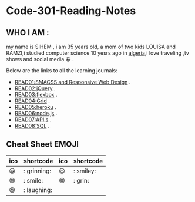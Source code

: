 # Code-301-Reading-Notes

## WHO I AM  :
my name is SIHEM , i am 35 years old, a mom of two kids LOUISA and RAMZI,i studied computer science 10 yesrs ago in [algeria](https://en.wikipedia.org/wiki/Algeria),i love traveling ,tv shows and social media  :grinning: .

Below are the links to all the learning journals:

* [READ01:SMACSS and Responsive Web Design](https://github.com/sisidjidji/301-readings/blob/master/README1.md) .
* [READ02:jQuery](https://github.com/sisidjidji/301-readings/blob/master/README2.MD) .
* [READ03:flexbox](https://github.com/sisidjidji/301-readings/blob/master/README3.MD) .
* [READ04:Grid](https://github.com/sisidjidji/301-readings/blob/master/README4.MD) .
* [READ05:heroku](https://github.com/sisidjidji/301-readings/blob/master/README5.MD) .
* [READ06:node.js](https://github.com/sisidjidji/301-readings/blob/master/README6.MD) .
* [READ07:API's](https://github.com/sisidjidji/301-readings/blob/master/README7.MD) .
* [READ08:SQL](https://github.com/sisidjidji/301-readings/blob/master/README7.MD) .


## Cheat Sheet EMOJI

|ico |	shortcode|	ico	|shortcode|	
|--- |     ----- |  --- |  ------|
|😀	|  : grinning:|	😃 |: smiley:|	
|😄	|     : smile:|   😁|: grin:	|
|😆	|  : laughing:|


